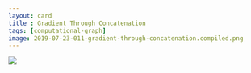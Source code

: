 ```yaml
---
layout: card
title : Gradient Through Concatenation
tags: [computational-graph]
image: 2019-07-23-011-gradient-through-concatenation.compiled.png
---
```


<img src="/images/2019-07-23-011-gradient-through-concatenation.compiled.png">